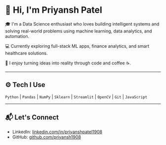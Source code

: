 # 👋 Hi, I'm Priyansh Patel

🎓 I'm a Data Science enthusiast who loves building intelligent systems and solving real-world problems using machine learning, data analytics, and automation.

💻 Currently exploring full-stack ML apps, finance analytics, and smart healthcare solutions.

🚀 I enjoy turning ideas into reality through code and coffee ☕.


---

## ⚙️ Tech I Use

`Python` | `Pandas` | `NumPy` | `Sklearn` | `Streamlit` | `OpenCV` | `Git` | `JavaScript`

---

## 📬 Let's Connect

- LinkedIn: [linkedin.com/in/priyanshpatel1908](www.linkedin.com/in/priyanshpatel1908)
- GitHub: [github.com/priyansh1908](https://github.com/priyansh1908)
